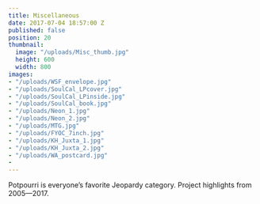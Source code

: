 ```yaml
---
title: Miscellaneous
date: 2017-07-04 18:57:00 Z
published: false
position: 20
thumbnail:
  image: "/uploads/Misc_thumb.jpg"
  height: 600
  width: 800
images:
- "/uploads/WSF_envelope.jpg"
- "/uploads/SoulCal_LPcover.jpg"
- "/uploads/SoulCal_LPinside.jpg"
- "/uploads/SoulCal_book.jpg"
- "/uploads/Neon_1.jpg"
- "/uploads/Neon_2.jpg"
- "/uploads/MTG.jpg"
- "/uploads/FYOC_7inch.jpg"
- "/uploads/KH_Juxta_1.jpg"
- "/uploads/KH_Juxta_2.jpg"
- "/uploads/WA_postcard.jpg"
- 
---
```


Potpourri is everyone’s favorite Jeopardy category. Project highlights from 2005—2017.